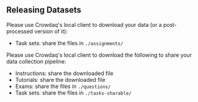 Releasing Datasets
------------------

Please use Crowdaq's local client to download your data (or a post-processed version of it):
- Task sets: share the files in `./assignments/`

Please use Crowdaq's local client to download the following to share your data collection pipeline:
- Instructions: share the downloaded file
- Tutorials: share the downloaded file
- Exams: share the files in `./questions/`
- Task sets: share the files in `./tasks-sharable/`